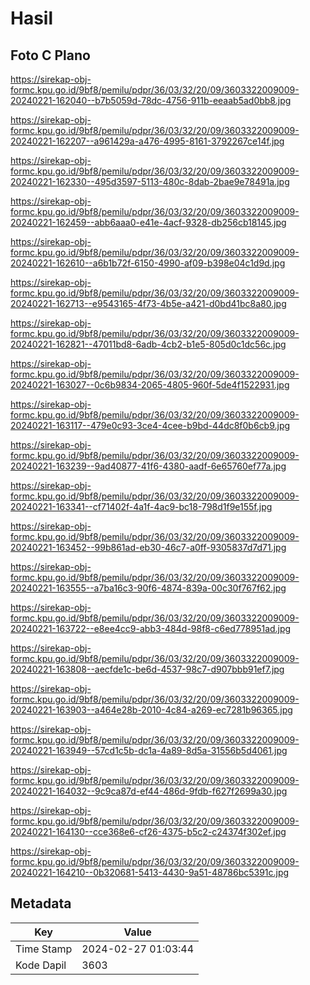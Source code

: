 # Hasil

## Foto C Plano

https://sirekap-obj-formc.kpu.go.id/9bf8/pemilu/pdpr/36/03/32/20/09/3603322009009-20240221-162040--b7b5059d-78dc-4756-911b-eeaab5ad0bb8.jpg

https://sirekap-obj-formc.kpu.go.id/9bf8/pemilu/pdpr/36/03/32/20/09/3603322009009-20240221-162207--a961429a-a476-4995-8161-3792267ce14f.jpg

https://sirekap-obj-formc.kpu.go.id/9bf8/pemilu/pdpr/36/03/32/20/09/3603322009009-20240221-162330--495d3597-5113-480c-8dab-2bae9e78491a.jpg

https://sirekap-obj-formc.kpu.go.id/9bf8/pemilu/pdpr/36/03/32/20/09/3603322009009-20240221-162459--abb6aaa0-e41e-4acf-9328-db256cb18145.jpg

https://sirekap-obj-formc.kpu.go.id/9bf8/pemilu/pdpr/36/03/32/20/09/3603322009009-20240221-162610--a6b1b72f-6150-4990-af09-b398e04c1d9d.jpg

https://sirekap-obj-formc.kpu.go.id/9bf8/pemilu/pdpr/36/03/32/20/09/3603322009009-20240221-162713--e9543165-4f73-4b5e-a421-d0bd41bc8a80.jpg

https://sirekap-obj-formc.kpu.go.id/9bf8/pemilu/pdpr/36/03/32/20/09/3603322009009-20240221-162821--47011bd8-6adb-4cb2-b1e5-805d0c1dc56c.jpg

https://sirekap-obj-formc.kpu.go.id/9bf8/pemilu/pdpr/36/03/32/20/09/3603322009009-20240221-163027--0c6b9834-2065-4805-960f-5de4f1522931.jpg

https://sirekap-obj-formc.kpu.go.id/9bf8/pemilu/pdpr/36/03/32/20/09/3603322009009-20240221-163117--479e0c93-3ce4-4cee-b9bd-44dc8f0b6cb9.jpg

https://sirekap-obj-formc.kpu.go.id/9bf8/pemilu/pdpr/36/03/32/20/09/3603322009009-20240221-163239--9ad40877-41f6-4380-aadf-6e65760ef77a.jpg

https://sirekap-obj-formc.kpu.go.id/9bf8/pemilu/pdpr/36/03/32/20/09/3603322009009-20240221-163341--cf71402f-4a1f-4ac9-bc18-798d1f9e155f.jpg

https://sirekap-obj-formc.kpu.go.id/9bf8/pemilu/pdpr/36/03/32/20/09/3603322009009-20240221-163452--99b861ad-eb30-46c7-a0ff-9305837d7d71.jpg

https://sirekap-obj-formc.kpu.go.id/9bf8/pemilu/pdpr/36/03/32/20/09/3603322009009-20240221-163555--a7ba16c3-90f6-4874-839a-00c30f767f62.jpg

https://sirekap-obj-formc.kpu.go.id/9bf8/pemilu/pdpr/36/03/32/20/09/3603322009009-20240221-163722--e8ee4cc9-abb3-484d-98f8-c6ed778951ad.jpg

https://sirekap-obj-formc.kpu.go.id/9bf8/pemilu/pdpr/36/03/32/20/09/3603322009009-20240221-163808--aecfde1c-be6d-4537-98c7-d907bbb91ef7.jpg

https://sirekap-obj-formc.kpu.go.id/9bf8/pemilu/pdpr/36/03/32/20/09/3603322009009-20240221-163903--a464e28b-2010-4c84-a269-ec7281b96365.jpg

https://sirekap-obj-formc.kpu.go.id/9bf8/pemilu/pdpr/36/03/32/20/09/3603322009009-20240221-163949--57cd1c5b-dc1a-4a89-8d5a-31556b5d4061.jpg

https://sirekap-obj-formc.kpu.go.id/9bf8/pemilu/pdpr/36/03/32/20/09/3603322009009-20240221-164032--9c9ca87d-ef44-486d-9fdb-f627f2699a30.jpg

https://sirekap-obj-formc.kpu.go.id/9bf8/pemilu/pdpr/36/03/32/20/09/3603322009009-20240221-164130--cce368e6-cf26-4375-b5c2-c24374f302ef.jpg

https://sirekap-obj-formc.kpu.go.id/9bf8/pemilu/pdpr/36/03/32/20/09/3603322009009-20240221-164210--0b320681-5413-4430-9a51-48786bc5391c.jpg


## Metadata

| Key        | Value               |
| ---------- | ------------------- |
| Time Stamp | 2024-02-27 01:03:44 |
| Kode Dapil | 3603                |



